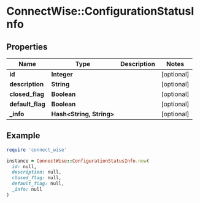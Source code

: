 # ConnectWise::ConfigurationStatusInfo

## Properties

| Name | Type | Description | Notes |
| ---- | ---- | ----------- | ----- |
| **id** | **Integer** |  | [optional] |
| **description** | **String** |  | [optional] |
| **closed_flag** | **Boolean** |  | [optional] |
| **default_flag** | **Boolean** |  | [optional] |
| **_info** | **Hash&lt;String, String&gt;** |  | [optional] |

## Example

```ruby
require 'connect_wise'

instance = ConnectWise::ConfigurationStatusInfo.new(
  id: null,
  description: null,
  closed_flag: null,
  default_flag: null,
  _info: null
)
```

